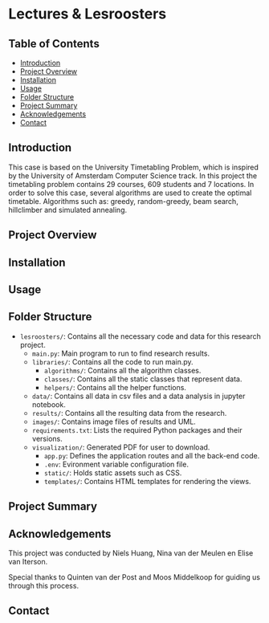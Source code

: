 # Lectures & Lesroosters

## Table of Contents

* [Introduction](#introduction)
* [Project Overview](#project-overview)
* [Installation](#installation)
* [Usage](#usage)
* [Folder Structure](#project-structure)
* [Project Summary](#project-summary)
* [Acknowledgements](#acknowledgements)
* [Contact](#contact)

## Introduction
This case is based on the University Timetabling Problem, which is inspired by the University of Amsterdam Computer Science track. In this project the timetabling problem contains 29 courses, 609 students and 7 locations. In order to solve this case, several algorithms are used to create the optimal timetable. Algorithms such as: greedy, random-greedy, beam search, hillclimber and simulated annealing.

## Project Overview

## Installation

## Usage

## Folder Structure

- `lesroosters/`: Contains all the necessary code and data for this research project.
    - `main.py`: Main program to run to find research results.
    - `libraries/`: Contains all the code to run main.py.
        - `algorithms/`: Contains all the algorithm classes.
        - `classes/`: Contains all the static classes that represent data.
        - `helpers/`: Contains all the helper functions.
    - `data/`: Contains all data in csv files and a data analysis in jupyter notebook.
    - `results/`: Contains all the resulting data from the research.
    - `images/`: Contains image files of results and UML.
    - `requirements.txt`: Lists the required Python packages and their versions.
    - `visualization/`: Generated PDF for user to download.
        - `app.py`: Defines the application routes and all the back-end code.
        - `.env`: Evironment variable configuration file.
        - `static/`: Holds static assets such as CSS.
        - `templates/`: Contains HTML templates for rendering the views.


## Project Summary

## Acknowledgements
This project was conducted by Niels Huang, Nina van der Meulen en Elise van Iterson.

Special thanks to Quinten van der Post and Moos Middelkoop for guiding us through this process.

## Contact

